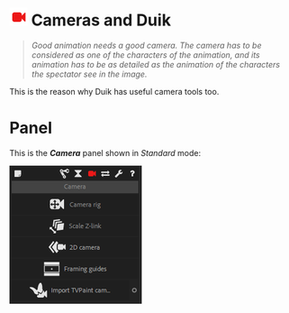 # ![Camera Icon](img\duik-icons\camera-icon-r.png) Cameras and Duik

> *Good animation needs a good camera. The camera has to be considered as one of the characters of the animation, and its animation has to be as detailed as the animation of the characters the spectator see in the image.* 

This is the reason why Duik has useful camera tools too.

# Panel

This is the ***Camera*** panel shown in *Standard* mode:  

![camera panel](img\duik-screenshots\S-Camera\Camera-panel.PNG)
